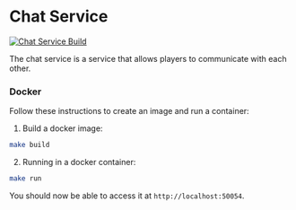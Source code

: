 # Chat Service

[![Chat Service Build](https://github.com/benukhanov/maple-fighters/actions/workflows/chat-service-build.yml/badge.svg)](https://github.com/benukhanov/maple-fighters/actions/workflows/chat-service-build.yml)

The chat service is a service that allows players to communicate with each other.

### Docker

Follow these instructions to create an image and run a container:

1. Build a docker image:

```bash
make build
```

2. Running in a docker container:

```bash
make run
```

You should now be able to access it at `http://localhost:50054`.
